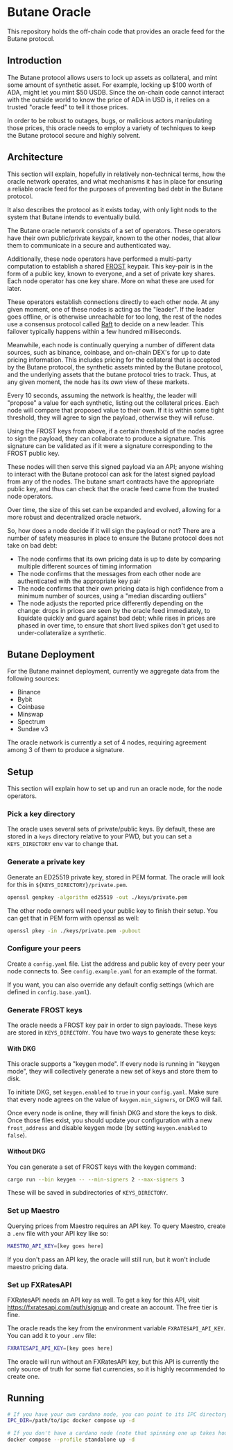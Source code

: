 # Butane Oracle

This repository holds the off-chain code that provides an oracle feed for the Butane protocol.

## Introduction

The Butane protocol allows users to lock up assets as collateral, and mint some amount of synthetic asset.  For example, locking up $100 worth of ADA, might let you mint $50 USDB. Since the on-chain code cannot interact with the outside world to know the price of ADA in USD is, it relies on a trusted "oracle feed" to tell it those prices.

In order to be robust to outages, bugs, or malicious actors manipulating those prices, this oracle needs to employ a variety of techniques to keep the Butane protocol secure and highly solvent.

## Architecture

This section will explain, hopefully in relatively non-technical terms, how the oracle network operates, and what mechanisms it has in place for ensuring a reliable oracle feed for the purposes of preventing bad debt in the Butane protocol.

It also describes the protocol as it exists today, with only light nods to the system that Butane intends to eventually build.

The Butane oracle network consists of a set of operators. These operators have their own public/private keypair, known to the other nodes, that allow them to communicate in a secure and authenticated way.

Additionally, these node operators have performed a multi-party computation to establish a shared [FROST](https://github.com/ZcashFoundation/frost) keypair. This key-pair is in the form of a public key, known to everyone, and a set of private key shares. Each node operator has one key share. More on what these are used for later.

These operators establish connections directly to each other node. At any given moment, one of these nodes is acting as the "leader". If the leader goes offline, or is otherwise unreachable for too long, the rest of the nodes use a consensus protocol called [Raft](https://raft.github.io/) to decide on a new leader. This failover typically happens within a few hundred milliseconds.

Meanwhile, each node is continually querying a number of different data sources, such as binance, coinbase, and on-chain DEX's for up to date pricing information. This includes pricing for the collateral that is accepted by the Butane protocol, the synthetic assets minted by the Butane protocol, and the underlying assets that the butane protocol tries to track. Thus, at any given moment, the node has its *own* view of these markets.

Every 10 seconds, assuming the network is healthy, the leader will "propose" a value for each synthetic, listing out the collateral prices. Each node will compare that proposed value to their own. If it is within some tight threshold, they will agree to sign the payload, otherwise they will refuse.

Using the FROST keys from above, if a certain threshold of the nodes agree to sign the payload, they can collaborate to produce a signature. This signature can be validated as if it were a signature corresponding to the FROST public key.

These nodes will then serve this signed payload via an API; anyone wishing to interact with the Butane protocol can ask for the latest signed payload from any of the nodes. The butane smart contracts have the appropriate public key, and thus can check that the oracle feed came from the trusted node operators.

Over time, the size of this set can be expanded and evolved, allowing for a more robust and decentralized oracle network.

So, how does a node decide if it will sign the payload or not? There are a number of safety measures in place to ensure the Butane protocol does not take on bad debt:
- The node confirms that its own pricing data is up to date by comparing multiple different sources of timing information
- The node confirms that the messages from each other node are authenticated with the appropriate key pair
- The node confirms that their own pricing data is high confidence from a minimum number of sources, using a "median discarding outliers"
- The node adjusts the reported price differently depending on the change: drops in prices are seen by the oracle feed immediately, to liquidate quickly and guard against bad debt; while rises in prices are phased in over time, to ensure that short lived spikes don't get used to under-collateralize a synthetic.

## Butane Deployment

For the Butane mainnet deployment, currently we aggregate data from the following sources:
- Binance
- Bybit
- Coinbase
- Minswap
- Spectrum
- Sundae v3

The oracle network is currently a set of 4 nodes, requiring agreement among 3 of them to produce a signature.

## Setup

This section will explain how to set up and run an oracle node, for the node operators.

### Pick a key directory

The oracle uses several sets of private/public keys. By default, these are stored in a `keys` directory relative to your PWD, but you can set a `KEYS_DIRECTORY` env var to change that.

### Generate a private key

Generate an ED25519 private key, stored in PEM format. The oracle will look for this in `${KEYS_DIRECTORY}/private.pem`.

```sh
openssl genpkey -algorithm ed25519 -out ./keys/private.pem
```

The other node owners will need your public key to finish their setup. You can get that in PEM form with openssl as well:

```sh
openssl pkey -in ./keys/private.pem -pubout
```

### Configure your peers

Create a `config.yaml` file. List the address and public key of every peer your node connects to. See `config.example.yaml` for an example of the format.

If you want, you can also override any default config settings (which are defined in `config.base.yaml`).

### Generate FROST keys

The oracle needs a FROST key pair in order to sign payloads. These keys are stored in `KEYS_DIRECTORY`. You have two ways to generate these keys:

#### With DKG

This oracle supports a "keygen mode". If every node is running in "keygen mode", they will collectively generate a new set of keys and store them to disk.

To initiate DKG, set `keygen.enabled` to `true` in your `config.yaml`. Make sure that every node agrees on the value of `keygen.min_signers`, or DKG will fail.

Once every node is online, they will finish DKG and store the keys to disk. Once those files exist, you should update your configuration with a new `frost_address` and disable keygen mode (by setting `keygen.enabled` to `false`).

#### Without DKG 

You can generate a set of FROST keys with the keygen command:

```sh
cargo run --bin keygen -- --min-signers 2 --max-signers 3
```

These will be saved in subdirectories of `KEYS_DIRECTORY`.

### Set up Maestro

Querying prices from Maestro requires an API key. To query Maestro, create a `.env` file with your API key like so:
```sh
MAESTRO_API_KEY=[key goes here]
```
If you don't pass an API key, the oracle will still run, but it won't include maestro pricing data.

### Set up FXRatesAPI

FXRatesAPI needs an API key as well. To get a key for this API, visit https://fxratesapi.com/auth/signup and create an account. The free tier is fine.

The oracle reads the key from the environment variable `FXRATESAPI_API_KEY`. You can add it to your `.env` file:
```sh
FXRATESAPI_API_KEY=[key goes here]
```
The oracle will run without an FXRatesAPI key, but this API is currently the only source of truth for some fiat currencies, so it is highly recommended to create one.

## Running

```sh
# If you have your own cardano node, you can point to its IPC directory
IPC_DIR=/path/to/ipc docker compose up -d

# If you don't have a cardano node (note that spinning one up takes hours)
docker compose --profile standalone up -d

```
